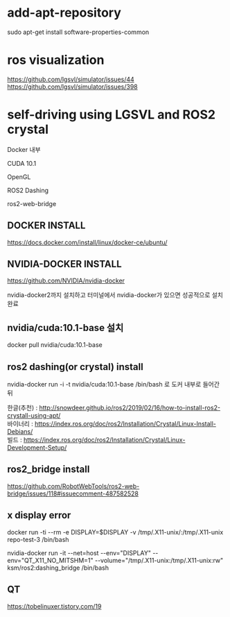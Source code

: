 # add-apt-repository
sudo apt-get install software-properties-common

# ros visualization
https://github.com/lgsvl/simulator/issues/44
https://github.com/lgsvl/simulator/issues/398


# self-driving using LGSVL and ROS2 crystal

Docker 내부


CUDA 10.1


OpenGL


ROS2 Dashing


ros2-web-bridge

## DOCKER INSTALL <br>

https://docs.docker.com/install/linux/docker-ce/ubuntu/

## NVIDIA-DOCKER INSTALL <br>

https://github.com/NVIDIA/nvidia-docker <br>

nvidia-docker2까지 설치하고 터미널에서 nvidia-docker가 있으면 성공적으로 설치 완료

## nvidia/cuda:10.1-base 설치

docker pull nvidia/cuda:10.1-base

## ros2 dashing(or crystal) install<br>



nvidia-docker run -i -t nvidia/cuda:10.1-base /bin/bash 로 도커 내부로 들어간 뒤

한글(추천) : http://snowdeer.github.io/ros2/2019/02/16/how-to-install-ros2-crystall-using-apt/ <br>
바이너리 : https://index.ros.org/doc/ros2/Installation/Crystal/Linux-Install-Debians/ <br>
빌드 : https://index.ros.org/doc/ros2/Installation/Crystal/Linux-Development-Setup/ <br>

## ros2_bridge install

https://github.com/RobotWebTools/ros2-web-bridge/issues/118#issuecomment-487582528


## x display error
docker run -ti --rm -e DISPLAY=$DISPLAY -v /tmp/.X11-unix/:/tmp/.X11-unix repo-test-3 /bin/bash

nvidia-docker run -it --net=host --env="DISPLAY" --env="QT_X11_NO_MITSHM=1" --volume="/tmp/.X11-unix:/tmp/.X11-unix:rw" ksm/ros2:dashing_bridge /bin/bash

## QT
https://tobelinuxer.tistory.com/19
